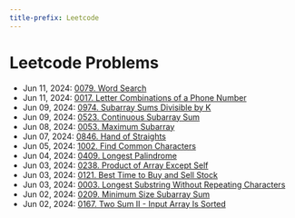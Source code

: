 ```yaml
---
title-prefix: Leetcode
---
```


# Leetcode Problems

- Jun 11, 2024: [0079. Word Search](problems/79_word_search)
- Jun 11, 2024: [0017. Letter Combinations of a Phone Number](problems/17_letter_combinations_of_a_phone_number)
- Jun 09, 2024: [0974. Subarray Sums Divisible by K](problems/974_subarray_sums_divisible_by_k)
- Jun 09, 2024: [0523. Continuous Subarray Sum](problems/523_continuous_subarray_sum)
- Jun 08, 2024: [0053. Maximum Subarray](problems/53_maximum_subarray)
- Jun 07, 2024: [0846. Hand of Straights](problems/846_hand_of_straights)
- Jun 05, 2024: [1002. Find Common Characters](problems/1002_find_common_characters)
- Jun 04, 2024: [0409. Longest Palindrome](problems/409_longest_palindrome)
- Jun 03, 2024: [0238. Product of Array Except Self](problems/232_product_of_array_except_self)
- Jun 03, 2024: [0121. Best Time to Buy and Sell Stock](problems/121_best_time_to_buy_and_sell_stock)
- Jun 03, 2024: [0003. Longest Substring Without Repeating Characters](problems/3_longest_substring_without_repeating_characters)
- Jun 02, 2024: [0209. Minimum Size Subarray Sum](problems/209_minimum_size_subarray_sum)
- Jun 02, 2024: [0167. Two Sum II - Input Array Is Sorted](problems/167_two_sum_ii_input_array_is_sorted)
